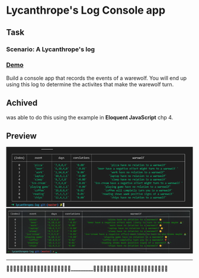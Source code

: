 # Lycanthrope's Log Console app
## Task

### Scenario: A Lycanthrope's log

### [Demo](https://replit.com/@izaakwalz/Lycanthropes-log-console-app?v=1)


Build a console app that records the events of a warewolf.
You will end up using this log to determine the activites
that make the warewolf turn.

## Achived

was able to do this using the example in <b>Eloquent JavaScript</b> chp 4.

## Preview
![screenshot](screenshots/img0.png)
![screenshot](screenshots/img1.png)

---
<b>👾👾👾👾👾👾👾👾👾👾👾👾👾👾👾👾👾👾👾_________👾👾👾👾👾👾👾👾👾👾👾👾👾👾👾👾👾👾👾👾👾👾</b>


